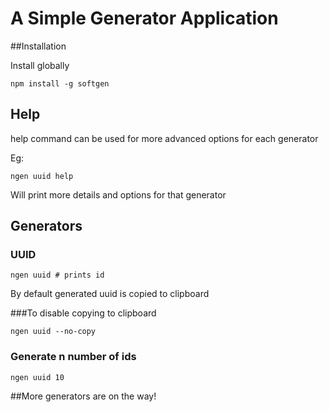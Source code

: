 # A Simple Generator Application

##Installation

Install globally
```shell
npm install -g softgen
```

## Help
help command can be used for more advanced options for each generator

Eg: 
```shell
ngen uuid help
```
Will print more details and options for that generator
## Generators

### UUID

```shell
ngen uuid # prints id
```
By default generated uuid is copied to clipboard

###To disable copying to clipboard
```shell
ngen uuid --no-copy
```

### Generate n number of ids

```shell
ngen uuid 10
```


##More generators are on the way!

